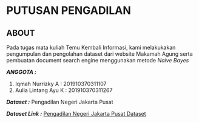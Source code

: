 # PUTUSAN PENGADILAN

## ABOUT
Pada tugas mata kuliah Temu Kembali Informasi, kami melakukakan pengumpulan dan pengolahan dataset dari website Makamah Agung serta pembuatan document search engine menggunakan metode *Naive Bayes*

***ANGGOTA :***
  1. Iqmah Nurrizky A : 201910370311107
  2. Aulia Lintang Ayu K : 201910370311267
  
***Dataset :***
  Pengadilan Negeri Jakarta Pusat
  
***Dataset Link :***
  [Pengadilan Negeri Jakarta Pusat Dataset](https://putusan3.mahkamahagung.go.id/direktori/index/pengadilan/pn-jakarta-pusat/kategori/narkotika-dan-psikotropika-1.html)

